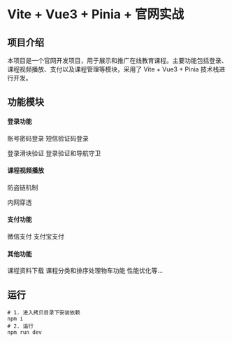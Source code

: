 # Vite + Vue3 + Pinia + 官网实战 

## 项目介绍

本项目是一个官网开发项目，用于展示和推广在线教育课程。主要功能包括登录、课程视频播放、支付以及课程管理等模块，采用了 Vite + Vue3 + Pinia 技术栈进行开发。

## 功能模块

#### 登录功能

账号密码登录
短信验证码登录

登录滑块验证
登录验证和导航守卫

#### 课程视频播放

防盗链机制

内网穿透

#### 支付功能

微信支付
支付宝支付

#### 其他功能

课程资料下载
课程分类和排序处理物车功能
性能优化等...

## 运行

  ```shell
# 1. 进入拷贝目录下安装依赖
npm i 
# 2. 运行
npm run dev
  ```





